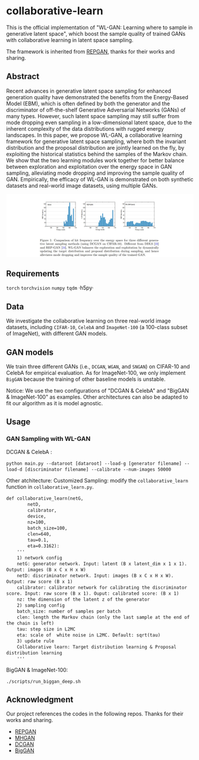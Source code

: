 # collaborative-learn
This is the official implementation of "WL-GAN: Learning where to sample in generative latent space", which boost the sample quality of trained GANs with collaborative learning in latent space sampling.

The framework is inherited from [REPGAN](https://github.com/yifeiwang77/repgan), thanks for their works and sharing.

## Abstract
Recent advances in generative latent space sampling for enhanced generation quality have demonstrated the benefits from the Energy-Based Model (EBM), which is often defined by both the generator and the discriminator of off-the-shelf Generative Adversarial Networks (GANs) of many types. However, such latent space sampling may still suffer from mode dropping even sampling in a low-dimensional latent space, due to the inherent complexity of the data distributions with rugged energy landscapes. In this paper, we propose WL-GAN, a collaborative learning framework for generative latent space sampling, where both the invariant distribution and the proposal distribution are jointly learned on the fly, by exploiting the historical statistics behind the samples of the Markov chain. We show that the two learning modules work together for better balance between exploration and exploitation over the energy space in GAN sampling, alleviating mode dropping and improving the sample quality of GAN. Empirically, the efficacy of WL-GAN is demonstrated on both synthetic datasets and real-world image datasets, using multiple GANs.

<img src='hit_frequency.jpg'>

## Requirements
`torch`
`torchvision`
`numpy`
`tqdm`
·h5py·


## Data
We investigate the collaborative learning on three real-world image datasets, including ```CIFAR-10```, ```CelebA``` and ```ImageNet-100``` (a 100-class subset of ImageNet), with different GAN models.

## GAN models
We train three different GANs (i.e., ```DCGAN```, ```WGAN```, and ```SNGAN```) on CIFAR-10 and CelebA for empirical evaluation. As for ImageNet-100, we only implement ```BigGAN``` because the training of other baseline models is unstable.

Notice: We use the two configurations of "DCGAN & CelebA" and "BigGAN & ImageNet-100" as examples. Other architectures can also be adapted to fit our algorithm as it is model agnostic.

## Usage
### GAN Sampling with WL-GAN

DCGAN & CelebA :
```
python main.py --dataroot [dataroot] --load-g [generator filename] --load-d [discriminator filename] --calibrate --num-images 50000
```

Other atchitecture:
Customized Sampling: modify the ```collaborative_learn``` function in ```collaborative_learn.py```.
```
def collaborative_learn(netG, 
        netD, 
        calibrator, 
        device, 
        nz=100,
        batch_size=100, 
        clen=640, 
        tau=0.1, 
        eta=0.3162):
    '''
    1) network config
    netG: generator network. Input: latent (B x latent_dim x 1 x 1). Output: images (B x C x H x W)
    netD: discriminator network. Input: images (B x C x H x W). Output: raw score (B x 1)
    calibrator: calibrator network for calibrating the discriminator score. Input: raw score (B x 1). Ouput: calibrated score: (B x 1)
    nz: the dimension of the latent z of the generator
    2) sampling config
    batch_size: number of samples per batch
    clen: length the Markov chain (only the last sample at the end of the chain is left)
    tau: step size in L2MC
    eta: scale of  white noise in L2MC. Default: sqrt(tau)
    3) update rule
    Collaborative learn: Target distribution learning & Proposal distribution learning
    '''
```

BigGAN & ImageNet-100:
```
./scripts/run_biggan_deep.sh
```


## Acknowledgment
Our project references the codes in the following repos. Thanks for their works and sharing.
- [REPGAN](https://github.com/yifeiwang77/repgan)
- [MHGAN](https://github.com/uber-research/metropolis-hastings-gans)
- [DCGAN](https://github.com/pytorch/examples/blob/master/dcgan/main.py)
- [BigGAN](https://github.com/ajbrock/BigGAN-PyTorch)
